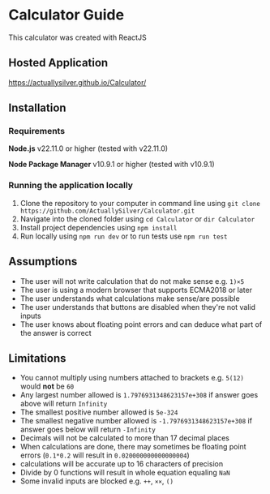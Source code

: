 # Calculator Guide
This calculator was created with ReactJS
## Hosted Application
https://actuallysilver.github.io/Calculator/
## Installation
### Requirements
**Node.js** v22.11.0 or higher (tested with v22.11.0)

**Node Package Manager** v10.9.1 or higher (tested with v10.9.1)



### Running the application locally
1. Clone the repository to your computer in command line using 
`git clone https://github.com/ActuallySilver/Calculator.git`
2. Navigate into the cloned folder using `cd Calculator` or `dir Calculator`
3. Install project dependencies using `npm install`
4. Run locally using `npm run dev` or to run tests use `npm run test`

## Assumptions
- The user will not write calculation that do not make sense e.g. `1)×5`
- The user is using a modern browser that supports ECMA2018 or later 
- The user understands what calculations make sense/are possible
- The user understands that buttons are disabled when they're not valid inputs
- The user knows about floating point errors and can deduce what part of the answer is correct
## Limitations
- You cannot multiply using numbers attached to brackets e.g. `5(12)` would **not** be `60`
- Any largest number allowed is `1.7976931348623157e+308` if answer goes above will return `Infinity`
- The smallest positive number allowed is `5e-324`
- The smallest negative number allowed is `-1.7976931348623157e+308` if answer goes below will return `-Infinity`
- Decimals will not be calculated to more than 17 decimal places 
- When calculations are done, there may sometimes be floating point errors (`0.1*0.2` will result in `0.020000000000000004`)
- calculations will be accurate up to 16 characters of precision
- Divide by 0 functions will result in whole equation equaling `NaN`
- Some invalid inputs are blocked e.g. `++`, `××`, `()`
